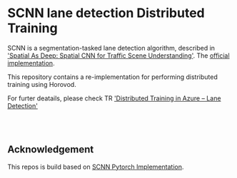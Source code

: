 # SCNN lane detection Distributed Training

SCNN is a segmentation-tasked lane detection algorithm, described in ['Spatial As Deep: Spatial CNN for Traffic Scene Understanding'](https://arxiv.org/abs/1712.06080). The [official implementation](<https://github.com/XingangPan/SCNN>).

This repository contains a re-implementation for performing distributed training using Horovod.

For furter deatails, please check TR ['Distributed Training in Azure – Lane Detection'](https://netapp.com)

<br/>




<br/>





## Acknowledgement

This repos is build based on [SCNN Pytorch Implementation](<https://github.com/harryhan618/SCNN_Pytorch>).

